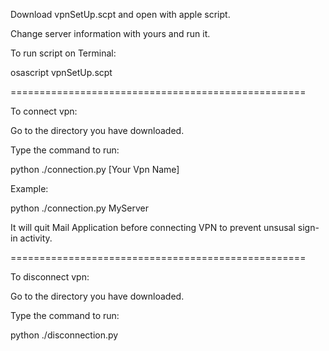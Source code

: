 Download vpnSetUp.scpt and open with apple script.

Change server information with yours and run it.

To run script on Terminal:

osascript vpnSetUp.scpt

===================================================

To connect vpn:

Go to the directory you have downloaded.

Type the command to run:

python ./connection.py [Your Vpn Name]

Example:

python ./connection.py MyServer

It will quit Mail Application before connecting VPN to prevent unsusal sign-in activity.

===================================================

To disconnect vpn:

Go to the directory you have downloaded.

Type the command to run:

python ./disconnection.py

